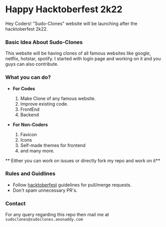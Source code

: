 # Happy Hacktoberfest 2k22 

Hey Coders! 
"Sudo-Clones" website will be launching after the hacktoberfest 2k22.

### Basic Idea About Sudo-Clones
This website will be having clones of all famous websites like google, netflix, hotstar, spotify.
I started with login page and working on it and you guys can also contribute.

### What you can do?
* **For Codes**
  1. Make Clone of any famous website.
  2. Improve existing code.
  3. FrontEnd
  4. Backend

* **For Non-Coders**
  1. Favicon
  2. Icons 
  3. Self-made themes for frontend
  4. and many more.
  
** Either you can work on issues or directly fork my repo and work on it**

### Rules and Guidlines
* Follow [hacktoberfest](https://hacktoberfest.com/participation/#pr-mr-details) guidelines for pull/merge requests.
* Don't spam unnecessary PR's.


### Contact
For any  query regarding this repo then mail me at `sudoclones@sudoclones.anonaddy.com`


